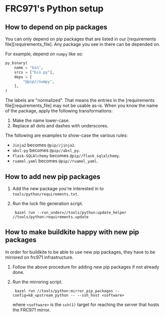 FRC971's Python setup
================================================================================

How to depend on pip packages
--------------------------------------------------------------------------------
You can only depend on pip packages that are listed in our
[requirements file][requirements_file]. Any package you see in there can be
depended on.

For example, depend on `numpy` like so:
```python
py_binary(
    name = "bin",
    srcs = ["bin.py"],
    deps = [
        "@pip//numpy",
    ],
)
```

The labels are "normalized". That means the entries in the [requirements
file][requirements_file] may not be usable as-is. When you know the name of the
package, apply the following transformations:

1. Make the name lower-case.
2. Replace all dots and dashes with underscores.

The following are examples to show-case the various rules:

* `Jinja2` becomes `@pip//jinja2`.
* `absl-py` becomes `@pip//absl_py`.
* `Flask-SQLAlchemy` becomes `@pip//flask_sqlalchemy`.
* `ruamel.yaml` becomes `@pip//ruamel_yaml`.


How to add new pip packages
--------------------------------------------------------------------------------

1. Add the new package you're interested in to `tools/python/requirements.txt`.
2. Run the lock file generation script.

        bazel run --run_under=//tools/python:update_helper //tools/python:requirements.update


How to make buildkite happy with new pip packages
--------------------------------------------------------------------------------
In order for buildkite to be able to use new pip packages, they have to be
mirrored on frc971 infrastructure.

1. Follow the above procedure for adding new pip packages if not already done.
2. Run the mirroring script.

        bazel run //tools/python:mirror_pip_packages --config=k8_upstream_python -- --ssh_host <software>

    where `<software>` is the `ssh(1)` target for reaching the server that hosts
    the FRC971 mirror.
